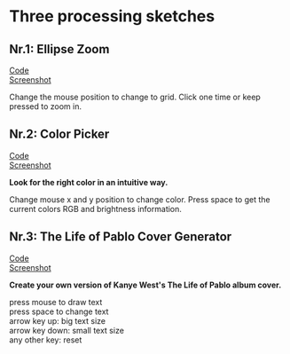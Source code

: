 # Three processing sketches


## Nr.1: Ellipse Zoom  
[Code](ellipseZoom.pde)   
[Screenshot](scrn1.png)  
  
Change the mouse position to change to grid. Click one time or keep pressed to zoom in.  
  
## Nr.2: Color Picker  
[Code](colorPicker.pde)  
[Screenshot](scrn2.png)  
  
**Look for the right color in an intuitive way.**  
  
Change mouse x and y position to change color. Press space to get the current colors RGB and brightness information.

## Nr.3: The Life of Pablo Cover Generator  
[Code](sketch_lifeOfPablo/sketch_lifeOfPablo.pde)  
[Screenshot](scrn3.png)  
  
**Create your own version of Kanye West's The Life of Pablo album cover.**    

press mouse to draw text  
press space to change text  
arrow key up: big text size  
arrow key down: small text size    
any other key: reset  



